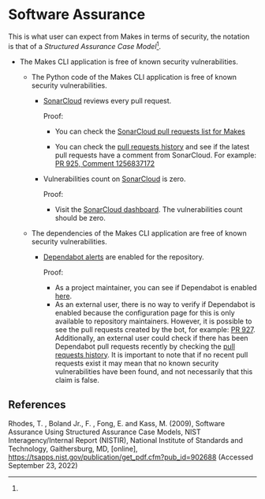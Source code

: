 <!--
SPDX-FileCopyrightText: 2022 Fluid Attacks and Makes contributors

SPDX-License-Identifier: MIT
-->

# Software Assurance

This is what user can expect from Makes in terms of security,
the notation is that of a _Structured Assurance Case Model_[^1].

- The Makes CLI application is free of known security vulnerabilities.

  - The Python code of the Makes CLI application
    is free of known security vulnerabilities.

    - [SonarCloud](https://sonarcloud.io/)
      reviews every pull request.

      Proof:

      - You can check the
        [SonarCloud pull requests list for Makes](https://sonarcloud.io/project/pull_requests_list?id=fluidattacks_makes)

      - You can check the
        [pull requests history](https://github.com/fluidattacks/makes/pulls)
        and see if the latest pull requests
        have a comment
        from SonarCloud.
        For example:
        [PR 925, Comment 1256837172](https://github.com/fluidattacks/makes/pull/925#issuecomment-1256837172)

    - Vulnerabilities count on [SonarCloud](https://sonarcloud.io/) is zero.

      Proof:

      - Visit the [SonarCloud dashboard](https://sonarcloud.io/project/overview?id=fluidattacks_makes).
        The vulnerabilities count should be zero.

  - The dependencies of the Makes CLI application
    are free of known security vulnerabilities.

    - [Dependabot alerts](https://docs.github.com/en/code-security/dependabot/dependabot-alerts/about-dependabot-alerts)
      are enabled for the repository.

      Proof:

      - As a project maintainer,
        you can see if Dependabot is enabled
        [here](https://github.com/fluidattacks/makes/security/dependabot).
      - As an external user,
        there is no way to verify
        if Dependabot is enabled
        because the configuration page for this
        is only available to repository maintainers.
        However,
        it is possible to see the pull requests created by the bot,
        for example:
        [PR 927](https://github.com/fluidattacks/makes/pull/927).
        Additionally,
        an external user could check
        if there has been Dependabot pull requests recently
        by checking the
        [pull requests history](https://github.com/fluidattacks/makes/pulls).
        It is important to note
        that if no recent pull requests exist
        it may mean
        that no known security vulnerabilities have been found,
        and not necessarily that this claim is false.

<!--  -->

## References

[^1]:

Rhodes, T. , Boland Jr., F. , Fong, E. and Kass, M. (2009),
Software Assurance Using Structured Assurance Case Models,
NIST Interagency/Internal Report (NISTIR),
National Institute of Standards and Technology,
Gaithersburg, MD, [online],
https://tsapps.nist.gov/publication/get_pdf.cfm?pub_id=902688
(Accessed September 23, 2022)
